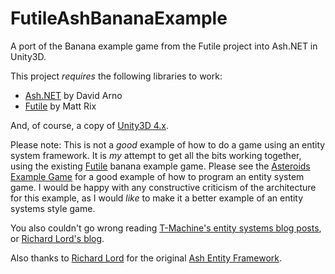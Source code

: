 FutileAshBananaExample
======================

A port of the Banana example game from the Futile project into Ash.NET in Unity3D. 

This project _requires_ the following libraries to work:

* [Ash.NET](1) by David Arno
* [Futile](2) by Matt Rix

And, of course, a copy of [Unity3D 4.x](5). 

Please note: This is not a _good_ example of how to do a game using an entity system framework. It is _my_ attempt to get all the bits working together, using the existing [Futile](2) banana example game. Please see the [Asteroids Example Game](6) for a good example of how to program an entity system game. I would be happy with any constructive criticism of the architecture for this example, as I would _like_ to make it a better example of an entity systems style game. 

You also couldn't go wrong reading [T-Machine's entity systems blog posts](7), or [Richard Lord's blog](3). 

Also thanks to [Richard Lord](3) for the original [Ash Entity Framework](4). 

[1]: https://github.com/DavidArno/Ash.NET
[2]: https://github.com/MattRix/Futile/
[3]: http://www.richardlord.net
[4]: http://www.ashframework.org
[5]: http://unity3d.com
[6]: https://github.com/richardlord/Asteroids/
[7]: http://t-machine.org/index.php/category/entity-systems/
